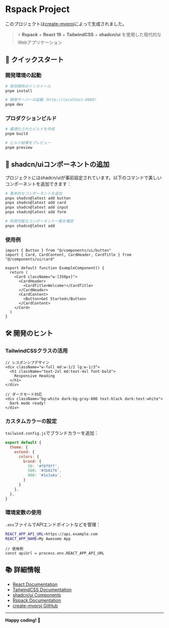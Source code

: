 # Rspack Project

このプロジェクトは[create-myproj](https://www.npmjs.com/package/@infodb/create-myproj)によって生成されました。

> ⚡️ **Rspack** + **React 19** + **TailwindCSS** + **shadcn/ui** を使用した現代的なWebアプリケーション

## 🚀 クイックスタート

### 開発環境の起動

```bash
# 依存関係のインストール
pnpm install

# 開発サーバーの起動（http://localhost:8080）
pnpm dev
```

### プロダクションビルド

```bash
# 最適化されたビルドを作成
pnpm build

# ビルド結果をプレビュー
pnpm preview
```

## 🎨 shadcn/uiコンポーネントの追加

プロジェクトにはshadcn/uiが事前設定されています。以下のコマンドで美しいコンポーネントを追加できます：

```bash
# 基本的なコンポーネントを追加
pnpx shadcn@latest add button
pnpx shadcn@latest add card
pnpx shadcn@latest add input
pnpx shadcn@latest add form

# 利用可能なコンポーネント一覧を確認
pnpx shadcn@latest add
```

### 使用例

```tsx
import { Button } from "@/components/ui/button"
import { Card, CardContent, CardHeader, CardTitle } from "@/components/ui/card"

export default function ExampleComponent() {
  return (
    <Card className="w-[350px]">
      <CardHeader>
        <CardTitle>Welcome!</CardTitle>
      </CardHeader>
      <CardContent>
        <Button>Get Started</Button>
      </CardContent>
    </Card>
  )
}
```

## 🛠️ 開発のヒント

### TailwindCSSクラスの活用

```tsx
// レスポンシブデザイン
<div className="w-full md:w-1/2 lg:w-1/3">
  <h1 className="text-2xl md:text-4xl font-bold">
    Responsive Heading
  </h1>
</div>

// ダークモード対応
<div className="bg-white dark:bg-gray-800 text-black dark:text-white">
  Dark mode ready!
</div>
```

### カスタムカラーの設定

`tailwind.config.js`でブランドカラーを追加：

```js
export default {
  theme: {
    extend: {
      colors: {
        brand: {
          50: '#f0f9ff',
          500: '#3b82f6',
          900: '#1e3a8a',
        }
      }
    },
  },
}
```

### 環境変数の使用

`.env`ファイルでAPIエンドポイントなどを管理：

```bash
REACT_APP_API_URL=https://api.example.com
REACT_APP_NAME=My Awesome App
```

```tsx
// 使用例
const apiUrl = process.env.REACT_APP_API_URL
```

## 📚 詳細情報

- [React Documentation](https://react.dev/)
- [TailwindCSS Documentation](https://tailwindcss.com/docs)
- [shadcn/ui Components](https://ui.shadcn.com/)
- [Rspack Documentation](https://rspack.dev/)
- [create-myproj GitHub](https://github.com/tamuto/infodb-cli/tree/main/create-myproj)

---

**Happy coding! 🎉**
